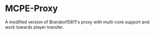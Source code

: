 MCPE-Proxy
==========

A modified version of Brandon15811's proxy with multi-core support and work towards player transfer.
